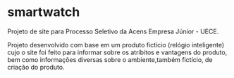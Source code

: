 # smartwatch
Projeto de site para Processo Seletivo da Acens Empresa Júnior - UECE.

Projeto desenvolvido com base em um produto fictício (relógio inteligente) cujo o site foi feito para informar sobre os atribitos e vantagens do produto, bem como informações diversas sobre o ambiente,também fictício, de criação do produto.
